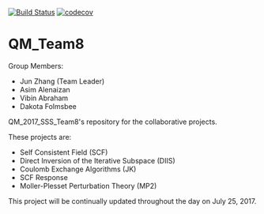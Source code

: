 [![Build Status](https://travis-ci.org/MolSSI-SSS/QM_2017_SSS_Team8.svg?branch=master)](https://travis-ci.org/MolSSI-SSS/QM_2017_SSS_Team8)
[![codecov](https://codecov.io/gh/MolSSI-SSS/QM_2017_SSS_Team8/branch/master/graph/badge.svg)](https://codecov.io/gh/batcode22/QM_2017_SSS_Team8)


# QM_Team8

Group Members:
- Jun Zhang (Team Leader)
- Asim Alenaizan
- Vibin Abraham
- Dakota Folmsbee

QM_2017_SSS_Team8's repository for the collaborative projects.

These projects are:
- Self Consistent Field (SCF)
- Direct Inversion of the Iterative Subspace (DIIS)
- Coulomb Exchange Algorithms (JK)
- SCF Response
- Moller-Plesset Perturbation Theory (MP2)

This project will be continually updated throughout the day on July 25, 2017.
